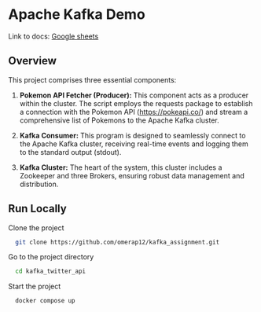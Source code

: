 # Apache Kafka Demo
Link to docs: [Google sheets](https://drive.google.com/drive/folders/1WgUmNJzBZ12FlMsoAMJObUDGawCpizyN?usp=sharing)

## Overview

This project comprises three essential components:

1. **Pokemon API Fetcher (Producer):** This component acts as a producer within the cluster. The script employs the requests package to establish a connection with the Pokemon API (https://pokeapi.co/) and stream a comprehensive list of Pokemons to the Apache Kafka cluster.

2. **Kafka Consumer:** This program is designed to seamlessly connect to the Apache Kafka cluster, receiving real-time events and logging them to the standard output (stdout).

3. **Kafka Cluster:** The heart of the system, this cluster includes a Zookeeper and three Brokers, ensuring robust data management and distribution.
## Run Locally

Clone the project

```bash
  git clone https://github.com/omerap12/kafka_assignment.git
```

Go to the project directory

```bash
  cd kafka_twitter_api
```

Start the project

```bash
  docker compose up 
```

